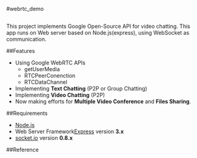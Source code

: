 #webrtc_demo
##
This project implements Google Open-Source API for video chatting. This app runs on Web server based on Node.js(express), using WebSocket as communication.  

##Features
- Using Google WebRTC APIs
	- getUserMedia
	- RTCPeerConenction
	- RTCDataChannel
- Implementing **Text Chatting** (P2P or Group Chatting)
- Implementing **Video Chatting** (P2P)
- Now making efforts for **Multiple Video Conference** and **Files Sharing**.

##Requirements
-  [Node.js](https://nodejs.org/) 
-  Web Server Framework[Express](http://expressjs.jser.us/) version **3.x**
-  [socket.io](http://socket.io/) version **0.8.x**

##Reference

